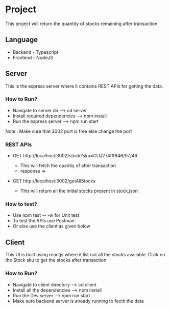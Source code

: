 
# Project
This project will return the quantity of stocks remaining after transaction

## Language
* Backend - Typescript
* Frontend - NodeJS

## Server
This is the express server where it contains REST APIs for getting the data.

### How to Run?
* Navigate to server dir --> cd server
* Install required dependencies --> npm install
* Run the express server --> npm run start

Note : Make sure that 3002 port is free else change the port

### REST APIs
* GET http://localhost:3002/stock?sku=CLQ274fff846/07/46
   * This will fetch the quantiy of after transaction
   * response => 

* GET http://localhost:3002/getAllStocks
  * This will return all the initial stocks present in stock.json
  
### How to test?
* Use npm test -- -w for Unit test
* To test the APIs use Postman
* Or else use the client as given below

## Client
This UI is built using reactjs where it list out all the stocks available.
Click on the Stock sku to get the stocks after transaction

### How to Run?
* Navigate to client directory --> cd client
* Install all the dependencies --> npm install
* Run the Dev server --> npm run start
* Make sure backend server is already running to fecth the data
